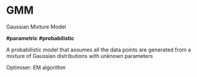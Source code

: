 # GMM

Gaussian Mixture Model

**#parametric** **#probabilistic**

A probabilistic model that assumes all the data points are generated from a mixture of Gaussian distributions with unknown parameters

Optimiser: EM algorithm

